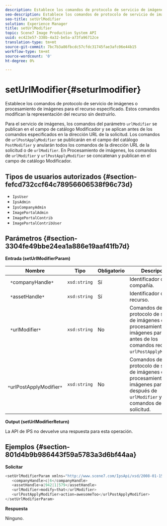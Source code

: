 ```yaml
---
description: Establece los comandos de protocolo de servicio de imágenes o procesamiento de imágenes para el recurso especificado. Estos comandos modifican la representación del recurso sin destruirlo.
seo-description: Establece los comandos de protocolo de servicio de imágenes o procesamiento de imágenes para el recurso especificado. Estos comandos modifican la representación del recurso sin destruirlo.
seo-title: setUrlModifier
solution: Experience Manager
title: setUrlModifier
topic: Scene7 Image Production System API
uuid: ec423e57-338b-4a32-be5a-a73fa96712ce
translation-type: tm+mt
source-git-commit: 7bc7b3a86fbcdc57cfdc31745fae3afc06e44b15
workflow-type: tm+mt
source-wordcount: '0'
ht-degree: 0%

---
```



# setUrlModifier{#seturlmodifier}

Establece los comandos de protocolo de servicio de imágenes o procesamiento de imágenes para el recurso especificado. Estos comandos modifican la representación del recurso sin destruirlo.

Para el servicio de imágenes, los comandos del parámetro `urlModifier` se publican en el campo de catálogo Modificador y se aplican antes de los comandos especificados en la dirección URL de la solicitud. Los comandos de `urlPostApplyModifier` se publicarán en el campo del catálogo `PostModifier` y anularán todos los comandos de la dirección URL de la solicitud o de `urlModifier`. En Procesamiento de imágenes, los comandos de `urlModifier` y `urlPostApplyModifier` se concatenan y publican en el campo de catálogo Modificador.

## Tipos de usuarios autorizados {#section-fefcd732ccf64c78956606538f96c73d}

* `IpsUser`
* `IpsAdmin`
* `IpsCompanyAdmin`
* `ImagePortalAdmin`
* `ImagePortalContrib`
* `ImagePortalContribUser`

## Parámetros {#section-3304fe49bbe24ea1a886e19aaf41fb7d}

**Entrada (setUrlModifierParam)**

| Nombre | Tipo | Obligatorio | Descripción |
|---|---|---|---|
| ` *`companyHandle`*` | `xsd:string` | Sí | Identificador de compañía. |
| ` *`assetHandle`*` | `xsd:string` | Sí | Identificador de recurso. |
| ` *`urlModifier`*` | `xsd:string` | No | Comandos de protocolo de servicio de imágenes o procesamiento de imágenes para aplicar antes de los comandos request o `urlPostApplyModifier`. |
| ` *`urlPostApplyModifier`*` | `xsd:string` | No | Comandos de protocolo de servicio de imágenes o procesamiento de imágenes para aplicar después de `urlModifier` y comandos de solicitud. |

**Output (setUrlModifierReturn)**

La API de IPS no devuelve una respuesta para esta operación.

## Ejemplos {#section-801d4b9b986443f59a5783a3d6bf44aa}

**Solicitar**

```java
<setUrlModifierParam xmlns="http://www.scene7.com/IpsApi/xsd/2008-01-15">
   <companyHandle>c|6</companyHandle>
   <assetHandle>a|942|1|579</assetHandle>
   <urlModifier>modify=that</urlModifier>
   <urlPostApplyModifier>action=awesomeToo</urlPostApplyModifier>
</setUrlModifierParam>
```

**Respuesta**

Ninguno.
